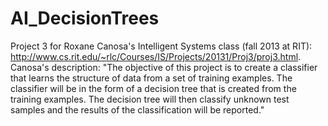 AI_DecisionTrees
================

Project 3 for Roxane Canosa's Intelligent Systems class (fall 2013 at RIT): http://www.cs.rit.edu/~rlc/Courses/IS/Projects/20131/Proj3/proj3.html. Canosa's description: "The objective of this project is to create a classifier that learns the structure of data from a set of training examples. The classifier will be in the form of a decision tree that is created from the training examples. The decision tree will then classify unknown test samples and the results of the classification will be reported."
